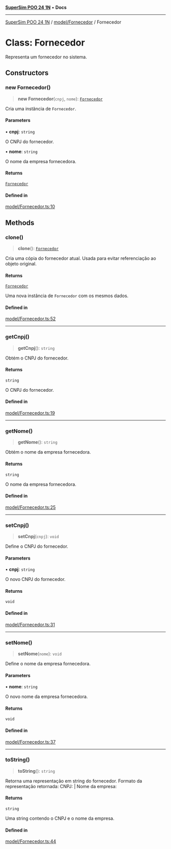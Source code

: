 [**SuperSim POO 24 1N**](../../../README.md) • **Docs**

***

[SuperSim POO 24 1N](../../../modules.md) / [model/Fornecedor](../README.md) / Fornecedor

# Class: Fornecedor

Representa um fornecedor no sistema.

## Constructors

### new Fornecedor()

> **new Fornecedor**(`cnpj`, `nome`): [`Fornecedor`](Fornecedor.md)

Cria uma instância de `Fornecedor`.

#### Parameters

• **cnpj**: `string`

O CNPJ do fornecedor.

• **nome**: `string`

O nome da empresa fornecedora.

#### Returns

[`Fornecedor`](Fornecedor.md)

#### Defined in

[model/Fornecedor.ts:10](https://github.com/AdrianFeijoFagundes/SuperSim-POO-24-1N/blob/fd56e5542089566257f7fef81fdba8e7257fb018/src/model/Fornecedor.ts#L10)

## Methods

### clone()

> **clone**(): [`Fornecedor`](Fornecedor.md)

Cria uma cópia do fornecedor atual. Usada para evitar referenciação ao objeto original.

#### Returns

[`Fornecedor`](Fornecedor.md)

Uma nova instância de `Fornecedor` com os mesmos dados.

#### Defined in

[model/Fornecedor.ts:52](https://github.com/AdrianFeijoFagundes/SuperSim-POO-24-1N/blob/fd56e5542089566257f7fef81fdba8e7257fb018/src/model/Fornecedor.ts#L52)

***

### getCnpj()

> **getCnpj**(): `string`

Obtém o CNPJ do fornecedor.

#### Returns

`string`

O CNPJ do fornecedor.

#### Defined in

[model/Fornecedor.ts:19](https://github.com/AdrianFeijoFagundes/SuperSim-POO-24-1N/blob/fd56e5542089566257f7fef81fdba8e7257fb018/src/model/Fornecedor.ts#L19)

***

### getNome()

> **getNome**(): `string`

Obtém o nome da empresa fornecedora.

#### Returns

`string`

O nome da empresa fornecedora.

#### Defined in

[model/Fornecedor.ts:25](https://github.com/AdrianFeijoFagundes/SuperSim-POO-24-1N/blob/fd56e5542089566257f7fef81fdba8e7257fb018/src/model/Fornecedor.ts#L25)

***

### setCnpj()

> **setCnpj**(`cnpj`): `void`

Define o CNPJ do fornecedor.

#### Parameters

• **cnpj**: `string`

O novo CNPJ do fornecedor.

#### Returns

`void`

#### Defined in

[model/Fornecedor.ts:31](https://github.com/AdrianFeijoFagundes/SuperSim-POO-24-1N/blob/fd56e5542089566257f7fef81fdba8e7257fb018/src/model/Fornecedor.ts#L31)

***

### setNome()

> **setNome**(`nome`): `void`

Define o nome da empresa fornecedora.

#### Parameters

• **nome**: `string`

O novo nome da empresa fornecedora.

#### Returns

`void`

#### Defined in

[model/Fornecedor.ts:37](https://github.com/AdrianFeijoFagundes/SuperSim-POO-24-1N/blob/fd56e5542089566257f7fef81fdba8e7257fb018/src/model/Fornecedor.ts#L37)

***

### toString()

> **toString**(): `string`

Retorna uma representação em string do fornecedor.
Formato da representação retornada: CNPJ: <CNPJ> | Nome da empresa: <NOME>

#### Returns

`string`

Uma string contendo o CNPJ e o nome da empresa.

#### Defined in

[model/Fornecedor.ts:44](https://github.com/AdrianFeijoFagundes/SuperSim-POO-24-1N/blob/fd56e5542089566257f7fef81fdba8e7257fb018/src/model/Fornecedor.ts#L44)
